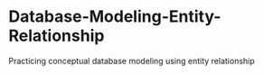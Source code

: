 # Database-Modeling-Entity-Relationship
Practicing conceptual database modeling using entity relationship

